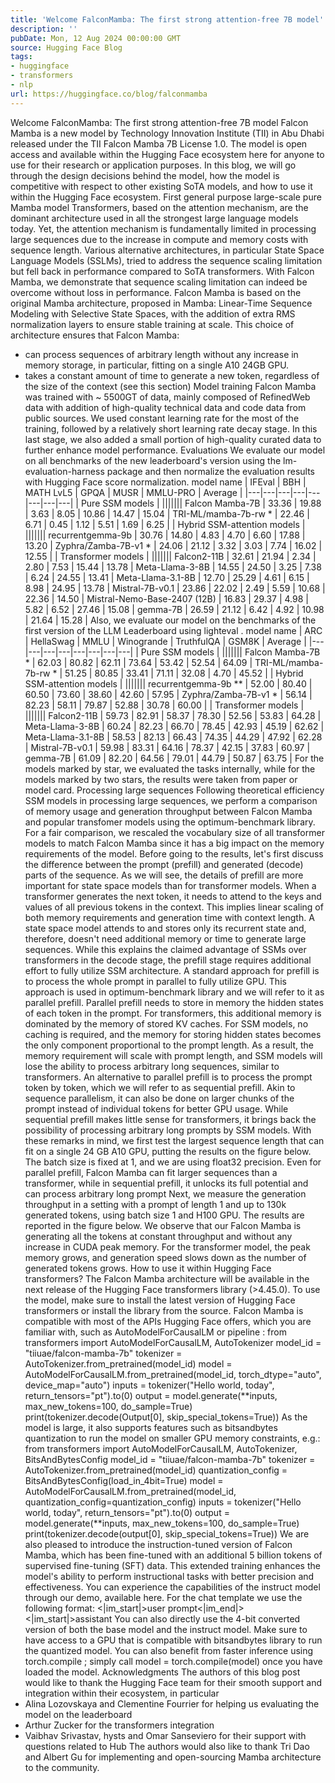 ```yaml
---
title: 'Welcome FalconMamba: The first strong attention-free 7B model'
description: ''
pubDate: Mon, 12 Aug 2024 00:00:00 GMT
source: Hugging Face Blog
tags:
- huggingface
- transformers
- nlp
url: https://huggingface.co/blog/falconmamba
---
```


Welcome FalconMamba: The first strong attention-free 7B model
Falcon Mamba is a new model by Technology Innovation Institute (TII) in Abu Dhabi released under the TII Falcon Mamba 7B License 1.0. The model is open access and available within the Hugging Face ecosystem here for anyone to use for their research or application purposes.
In this blog, we will go through the design decisions behind the model, how the model is competitive with respect to other existing SoTA models, and how to use it within the Hugging Face ecosystem.
First general purpose large-scale pure Mamba model
Transformers, based on the attention mechanism, are the dominant architecture used in all the strongest large language models today. Yet, the attention mechanism is fundamentally limited in processing large sequences due to the increase in compute and memory costs with sequence length. Various alternative architectures, in particular State Space Language Models (SSLMs), tried to address the sequence scaling limitation but fell back in performance compared to SoTA transformers.
With Falcon Mamba, we demonstrate that sequence scaling limitation can indeed be overcome without loss in performance. Falcon Mamba is based on the original Mamba architecture, proposed in Mamba: Linear-Time Sequence Modeling with Selective State Spaces, with the addition of extra RMS normalization layers to ensure stable training at scale. This choice of architecture ensures that Falcon Mamba:
- can process sequences of arbitrary length without any increase in memory storage, in particular, fitting on a single A10 24GB GPU.
- takes a constant amount of time to generate a new token, regardless of the size of the context (see this section)
Model training
Falcon Mamba was trained with ~ 5500GT of data, mainly composed of RefinedWeb data with addition of high-quality technical data and code data from public sources. We used constant learning rate for the most of the training, followed by a relatively short learning rate decay stage. In this last stage, we also added a small portion of high-quality curated data to further enhance model performance.
Evaluations
We evaluate our model on all benchmarks of the new leaderboard's version using the lm-evaluation-harness
package and then normalize the evaluation results with Hugging Face score normalization.
model name |
IFEval |
BBH |
MATH LvL5 |
GPQA |
MUSR |
MMLU-PRO |
Average |
|---|---|---|---|---|---|---|---|
| Pure SSM models | |||||||
Falcon Mamba-7B |
33.36 | 19.88 | 3.63 | 8.05 | 10.86 | 14.47 | 15.04 |
TRI-ML/mamba-7b-rw * |
22.46 | 6.71 | 0.45 | 1.12 | 5.51 | 1.69 | 6.25 |
| Hybrid SSM-attention models | |||||||
recurrentgemma-9b |
30.76 | 14.80 | 4.83 | 4.70 | 6.60 | 17.88 | 13.20 |
Zyphra/Zamba-7B-v1 * |
24.06 | 21.12 | 3.32 | 3.03 | 7.74 | 16.02 | 12.55 |
| Transformer models | |||||||
Falcon2-11B |
32.61 | 21.94 | 2.34 | 2.80 | 7.53 | 15.44 | 13.78 |
Meta-Llama-3-8B |
14.55 | 24.50 | 3.25 | 7.38 | 6.24 | 24.55 | 13.41 |
Meta-Llama-3.1-8B |
12.70 | 25.29 | 4.61 | 6.15 | 8.98 | 24.95 | 13.78 |
Mistral-7B-v0.1 |
23.86 | 22.02 | 2.49 | 5.59 | 10.68 | 22.36 | 14.50 |
Mistral-Nemo-Base-2407 (12B) |
16.83 | 29.37 | 4.98 | 5.82 | 6.52 | 27.46 | 15.08 |
gemma-7B |
26.59 | 21.12 | 6.42 | 4.92 | 10.98 | 21.64 | 15.28 |
Also, we evaluate our model on the benchmarks of the first version of the LLM Leaderboard using lighteval
.
model name |
ARC |
HellaSwag |
MMLU |
Winogrande |
TruthfulQA |
GSM8K |
Average |
|---|---|---|---|---|---|---|---|
| Pure SSM models | |||||||
Falcon Mamba-7B * |
62.03 | 80.82 | 62.11 | 73.64 | 53.42 | 52.54 | 64.09 |
TRI-ML/mamba-7b-rw * |
51.25 | 80.85 | 33.41 | 71.11 | 32.08 | 4.70 | 45.52 |
| Hybrid SSM-attention models | |||||||
recurrentgemma-9b ** |
52.00 | 80.40 | 60.50 | 73.60 | 38.60 | 42.60 | 57.95 |
Zyphra/Zamba-7B-v1 * |
56.14 | 82.23 | 58.11 | 79.87 | 52.88 | 30.78 | 60.00 |
| Transformer models | |||||||
Falcon2-11B |
59.73 | 82.91 | 58.37 | 78.30 | 52.56 | 53.83 | 64.28 |
Meta-Llama-3-8B |
60.24 | 82.23 | 66.70 | 78.45 | 42.93 | 45.19 | 62.62 |
Meta-Llama-3.1-8B |
58.53 | 82.13 | 66.43 | 74.35 | 44.29 | 47.92 | 62.28 |
Mistral-7B-v0.1 |
59.98 | 83.31 | 64.16 | 78.37 | 42.15 | 37.83 | 60.97 |
gemma-7B |
61.09 | 82.20 | 64.56 | 79.01 | 44.79 | 50.87 | 63.75 |
For the models marked by star, we evaluated the tasks internally, while for the models marked by two stars, the results were taken from paper or model card.
Processing large sequences
Following theoretical efficiency SSM models in processing large sequences, we perform a comparison of memory usage and generation throughput between Falcon Mamba and popular transfomer models using the optimum-benchmark library. For a fair comparison, we rescaled the vocabulary size of all transformer models to match Falcon Mamba since it has a big impact on the memory requirements of the model.
Before going to the results, let's first discuss the difference between the prompt (prefill) and generated (decode) parts of the sequence. As we will see, the details of prefill are more important for state space models than for transformer models. When a transformer generates the next token, it needs to attend to the keys and values of all previous tokens in the context. This implies linear scaling of both memory requirements and generation time with context length. A state space model attends to and stores only its recurrent state and, therefore, doesn't need additional memory or time to generate large sequences. While this explains the claimed advantage of SSMs over transformers in the decode stage, the prefill stage requires additional effort to fully utilize SSM architecture.
A standard approach for prefill is to process the whole prompt in parallel to fully utilize GPU. This approach is used in optimum-benchmark library and we will refer to it as parallel prefill. Parallel prefill needs to store in memory the hidden states of each token in the prompt. For transformers, this additional memory is dominated by the memory of stored KV caches. For SSM models, no caching is required, and the memory for storing hidden states becomes the only component proportional to the prompt length. As a result, the memory requirement will scale with prompt length, and SSM models will lose the ability to process arbitrary long sequences, similar to transformers.
An alternative to parallel prefill is to process the prompt token by token, which we will refer to as sequential prefill. Akin to sequence parallelism, it can also be done on larger chunks of the prompt instead of individual tokens for better GPU usage. While sequential prefill makes little sense for transformers, it brings back the possibility of processing arbitrary long prompts by SSM models.
With these remarks in mind, we first test the largest sequence length that can fit on a single 24 GB A10 GPU, putting the results on the figure below. The batch size is fixed at 1, and we are using float32 precision. Even for parallel prefill, Falcon Mamba can fit larger sequences than a transformer, while in sequential prefill, it unlocks its full potential and can process arbitrary long prompt
Next, we measure the generation throughput in a setting with a prompt of length 1 and up to 130k generated tokens, using batch size 1 and H100 GPU. The results are reported in the figure below. We observe that our Falcon Mamba is generating all the tokens at constant throughput and without any increase in CUDA peak memory. For the transformer model, the peak memory grows, and generation speed slows down as the number of generated tokens grows.
How to use it within Hugging Face transformers?
The Falcon Mamba architecture will be available in the next release of the Hugging Face transformers library (>4.45.0). To use the model, make sure to install the latest version of Hugging Face transformers or install the library from the source.
Falcon Mamba is compatible with most of the APIs Hugging Face offers, which you are familiar with, such as AutoModelForCausalLM
or pipeline
:
from transformers import AutoModelForCausalLM, AutoTokenizer
model_id = "tiiuae/falcon-mamba-7b"
tokenizer = AutoTokenizer.from_pretrained(model_id)
model = AutoModelForCausalLM.from_pretrained(model_id, torch_dtype="auto", device_map="auto")
inputs = tokenizer("Hello world, today", return_tensors="pt").to(0)
output = model.generate(**inputs, max_new_tokens=100, do_sample=True)
print(tokenizer.decode(Output[0], skip_special_tokens=True))
As the model is large, it also supports features such as bitsandbytes
quantization to run the model on smaller GPU memory constraints, e.g.:
from transformers import AutoModelForCausalLM, AutoTokenizer, BitsAndBytesConfig
model_id = "tiiuae/falcon-mamba-7b"
tokenizer = AutoTokenizer.from_pretrained(model_id)
quantization_config = BitsAndBytesConfig(load_in_4bit=True)
model = AutoModelForCausalLM.from_pretrained(model_id, quantization_config=quantization_config)
inputs = tokenizer("Hello world, today", return_tensors="pt").to(0)
output = model.generate(**inputs, max_new_tokens=100, do_sample=True)
print(tokenizer.decode(output[0], skip_special_tokens=True))
We are also pleased to introduce the instruction-tuned version of Falcon Mamba, which has been fine-tuned with an additional 5 billion tokens of supervised fine-tuning (SFT) data. This extended training enhances the model's ability to perform instructional tasks with better precision and effectiveness. You can experience the capabilities of the instruct model through our demo, available here. For the chat template we use the following format:
<|im_start|>user
prompt<|im_end|>
<|im_start|>assistant
You can also directly use the 4-bit converted version of both the base model and the instruct model. Make sure to have access to a GPU that is compatible with bitsandbytes
library to run the quantized model.
You can also benefit from faster inference using torch.compile
; simply call model = torch.compile(model)
once you have loaded the model.
Acknowledgments
The authors of this blog post would like to thank the Hugging Face team for their smooth support and integration within their ecosystem, in particular
- Alina Lozovskaya and Clementine Fourrier for helping us evaluating the model on the leaderboard
- Arthur Zucker for the transformers integration
- Vaibhav Srivastav, hysts and Omar Sanseviero for their support with questions related to Hub
The authors would also like to thank Tri Dao and Albert Gu for implementing and open-sourcing Mamba architecture to the community.